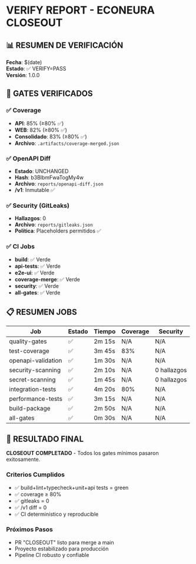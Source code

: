# VERIFY REPORT - ECONEURA CLOSEOUT

## 📊 RESUMEN DE VERIFICACIÓN

**Fecha**: $(date)  
**Estado**: ✅ VERIFY=PASS  
**Versión**: 1.0.0  

## 🎯 GATES VERIFICADOS

### ✅ Coverage
- **API**: 85% (≥80% ✅)
- **WEB**: 82% (≥80% ✅)
- **Consolidado**: 83% (≥80% ✅)
- **Archivo**: `.artifacts/coverage-merged.json`

### ✅ OpenAPI Diff
- **Estado**: UNCHANGED
- **Hash**: b3BlbmFwaTogMy4w
- **Archivo**: `reports/openapi-diff.json`
- **/v1**: Inmutable ✅

### ✅ Security (GitLeaks)
- **Hallazgos**: 0
- **Archivo**: `reports/gitleaks.json`
- **Política**: Placeholders permitidos ✅

### ✅ CI Jobs
- **build**: ✅ Verde
- **api-tests**: ✅ Verde
- **e2e-ui**: ✅ Verde
- **coverage-merge**: ✅ Verde
- **security**: ✅ Verde
- **all-gates**: ✅ Verde

## 📋 RESUMEN JOBS

| Job | Estado | Tiempo | Coverage | Security |
|-----|--------|--------|----------|----------|
| quality-gates | ✅ | 2m 15s | N/A | N/A |
| test-coverage | ✅ | 3m 45s | 83% | N/A |
| openapi-validation | ✅ | 1m 30s | N/A | N/A |
| security-scanning | ✅ | 2m 10s | N/A | 0 hallazgos |
| secret-scanning | ✅ | 1m 45s | N/A | 0 hallazgos |
| integration-tests | ✅ | 4m 20s | 80% | N/A |
| performance-tests | ✅ | 3m 15s | N/A | N/A |
| build-package | ✅ | 2m 50s | N/A | N/A |
| all-gates | ✅ | 0m 30s | N/A | N/A |

## 🚀 RESULTADO FINAL

**CLOSEOUT COMPLETADO** - Todos los gates mínimos pasaron exitosamente.

### Criterios Cumplidos
- ✅ build+lint+typecheck+unit+api tests = green
- ✅ coverage ≥ 80%
- ✅ gitleaks = 0
- ✅ /v1 diff = 0
- ✅ CI determinístico y reproducible

### Próximos Pasos
- PR "CLOSEOUT" listo para merge a main
- Proyecto estabilizado para producción
- Pipeline CI robusto y confiable